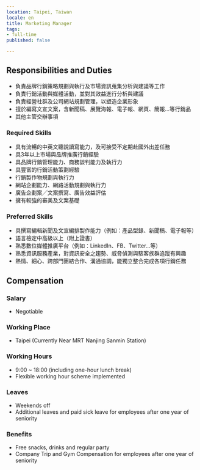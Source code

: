 ```yaml
---
location: Taipei, Taiwan
locale: en
title: Marketing Manager
tags:
- full-time
published: false

---
```

## Responsibilities and Duties
* 負責品牌行銷策略規劃與執行及市場資訊蒐集分析與建議等工作
* 負責行銷活動與媒體活動，並對其效益進行分析與建議
* 負責經營社群及公司網站規劃管理，以塑造企業形象
* 擅於編寫文宣文案，含新聞稿、展覽海報、電子報、網頁、簡報…等行銷品
* 其他主管交辦事項

### Required Skills
* 具有流暢的中英文聽說讀寫能力，及可接受不定期赴國外出差任務
* 具3年以上市場與品牌推廣行銷經驗
* 具品牌行銷管理能力、商務談判能力及執行力
* 具豐富的行銷活動策劃經驗
* 行銷製作物規劃與執行力
* 網站企劃能力、網路活動規劃與執行力
* 廣告企劃案╱文案撰寫、廣告效益評估
* 擁有較強的審美及文案基礎

### Preferred Skills
* 具撰寫編輯新聞及文宣編排製作能力（例如：產品型錄、新聞稿、電子報等）
* 語言檢定中高級以上（附上證書）
* 熟悉數位媒體推廣平台（例如：LinkedIn、FB、Twitter…等）
* 熟悉資訊服務產業，對資訊安全之趨勢、威脅偵測與駭客族群追蹤有興趣
* 熱情、細心、跨部門團結合作、溝通協調，能獨立整合完成各項行銷任務

## Compensation

### Salary
* Negotiable

### Working Place
* Taipei (Currently Near MRT Nanjing Sanmin Station)

### Working Hours
* 9:00 ~ 18:00 (including one-hour lunch break)
* Flexible working hour scheme implemented

### Leaves
* Weekends off
* Additional leaves and paid sick leave for employees after one year of seniority

### Benefits
* Free snacks, drinks and regular party
* Company Trip and Gym Compensation for employees after one year of seniority